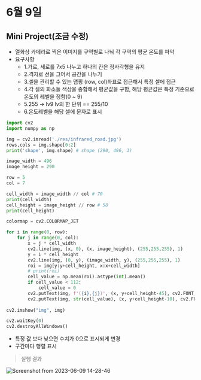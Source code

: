 # 6월 9일

## Mini Project(조금 수정)
- 열화상 카메라로 찍은 이미지를 구역별로 나눠 각 구역의 평균 온도를 파악
- 요구사항
    - 1.가로, 세로를 7x5 나누고 하나의 칸은 정사각형을 유지
    - 2.격자로 선을 그어서 공간을 나누기
    - 3.셀을 관리할 수 있는 맵핑 (row, col)좌표로 접근해서 특정 셀에 접근
    - 4.각 셀의 화소들 색상을 종합해서 평균값을 구함, 해당 평균값은 특정 기준으로 온도의 레벨을 정함(0 ~ 9)
    - 5.255 -> lv9 lv의 한 단위 == 255/10
    - 6.온도레벨을 해당 셀에 문자로 표시
```python
import cv2
import numpy as np

img = cv2.imread('./res/infrared_road.jpg')
rows,cols = img.shape[0:2]
print('shape', img.shape) # shape (290, 496, 3)

image_width = 496
image_height = 290

row = 5 
col = 7

cell_width = image_width // col # 70
print(cell_width)
cell_height = image_height // row # 58
print(cell_height)

colormap = cv2.COLORMAP_JET

for i in range(0, row):
    for j in range(0, col):
        x = j * cell_width
        cv2.line(img, (x, 0), (x, image_height), (255,255,255), 1)
        y = i * cell_height
        cv2.line(img, (0, y), (image_width, y), (255,255,255), 1)
        roi = img[y:y+cell_height, x:x+cell_width]
        # print(roi)
        cell_value = np.mean(roi).astype(int).mean()
        if cell_value < 112:
            cell_value = 0
        cv2.putText(img, f'({i},{j})', (x, y+cell_height-45), cv2.FONT_HERSHEY_SIMPLEX, 0.4, (0, 255, 0), 1)
        cv2.putText(img, str(cell_value), (x, y+cell_height-10), cv2.FONT_HERSHEY_SIMPLEX, 0.5, (0, 0, 0), 1)
            
cv2.imshow("img", img)

cv2.waitKey(0)
cv2.destroyAllWindows()
```
- 특정 값 보다 낮으면 수치가 0으로 표시되게 변경
- 구간마다 행렬 표시
> 실행 결과

![Screenshot from 2023-06-09 14-28-46](https://github.com/ajhwan/OpenCV_study/assets/129160008/24b7320c-dc67-4af3-97e7-87bd5dcbd7c6)

